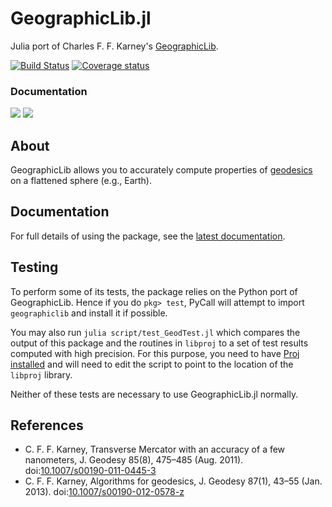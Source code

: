 # GeographicLib.jl

Julia port of Charles F. F. Karney's [GeographicLib](https://geographiclib.sourceforge.io).

[![Build Status](https://github.com/anowacki/GeographicLib.jl/workflows/CI/badge.svg)](https://github.com/anowacki/GeographicLib.jl/actions)
[![Coverage status](https://codecov.io/gh/anowacki/GeographicLib.jl/branch/master/graph/badge.svg?token=F6KFZ1DOY8)](https://codecov.io/gh/anowacki/GeographicLib.jl)

### Documentation
[![](https://img.shields.io/badge/docs-stable-blue.svg)](https://anowacki.github.io/GeographicLib.jl/stable)
[![](https://img.shields.io/badge/docs-dev-blue.svg)](https://anowacki.github.io/GeographicLib.jl/dev)

## About

GeographicLib allows you to accurately compute properties of
[geodesics](https://en.wikipedia.org/wiki/Geodesic) on a flattened sphere (e.g., Earth).

## Documentation

For full details of using the package, see the
[latest documentation](https://anowacki.github.io/GeographicLib.jl/dev).

## Testing

To perform some of its tests, the package relies on the Python port of GeographicLib.
Hence if you do `pkg> test`, PyCall will attempt to import `geographiclib` and
install it if possible.

You may also run `julia script/test_GeodTest.jl` which compares the output of this
package and the routines in `libproj` to a set of test results computed with
high precision.  For this purpose, you need to have
[Proj installed](https://proj.org/install.html) and will need to edit the script
to point to the location of the `libproj` library.

Neither of these tests are necessary to use GeographicLib.jl normally.


## References

- C. F. F. Karney, Transverse Mercator with an accuracy of a few nanometers,
  J. Geodesy 85(8), 475–485 (Aug. 2011).
  doi:[10.1007/s00190-011-0445-3](https://doi.org/10.1007/s00190-011-0445-3)
- C. F. F. Karney, Algorithms for geodesics, J. Geodesy 87(1), 43–55 (Jan. 2013).
  doi:[10.1007/s00190-012-0578-z](https://doi.org/10.1007/s00190-012-0578-z)
